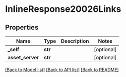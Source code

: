 # InlineResponse20026Links

## Properties
Name | Type | Description | Notes
------------ | ------------- | ------------- | -------------
**_self** | **str** |  | [optional] 
**asset_server** | **str** |  | [optional] 

[[Back to Model list]](../README.md#documentation-for-models) [[Back to API list]](../README.md#documentation-for-api-endpoints) [[Back to README]](../README.md)


